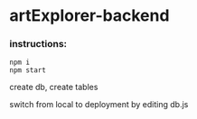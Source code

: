 # artExplorer-backend

### instructions:

```
npm i
npm start
```

create db, create tables

switch from local to deployment by editing db.js